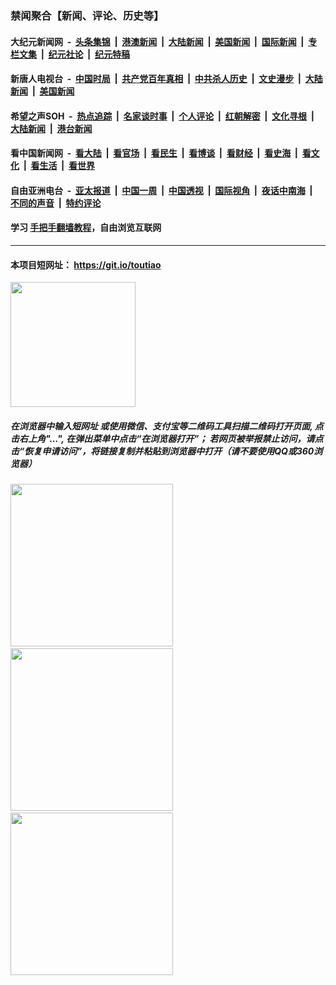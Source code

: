 ### 禁闻聚合【新闻、评论、历史等】

#### 大纪元新闻网 &nbsp;-&nbsp; [头条集锦](indexes/E头条集锦.md?t=02160622) &nbsp;|&nbsp; [港澳新闻](indexes/E港澳新闻.md?t=02160622)  &nbsp;|&nbsp; [大陆新闻](indexes/E大陆新闻.md?t=02160622) &nbsp;|&nbsp; [美国新闻](indexes/E美国新闻.md?t=02160622) &nbsp;|&nbsp; [国际新闻](indexes/E国际新闻.md?t=02160622) &nbsp;|&nbsp; [专栏文集](indexes/E专栏文集.md?t=02160622) &nbsp;|&nbsp; [纪元社论](indexes/E纪元社论.md?t=02160622) &nbsp;|&nbsp; [纪元特稿](indexes/E纪元特稿.md?t=02160622) 

#### 新唐人电视台 &nbsp;-&nbsp; [中国时局](indexes/N中国时局.md?t=02160622) &nbsp;|&nbsp; [共产党百年真相](indexes/N共产党百年真相.md?t=02160622) &nbsp;|&nbsp; [中共杀人历史](indexes/N中共杀人历史.md?t=02160622) &nbsp;|&nbsp; [文史漫步](indexes/N文史漫步.md?t=02160622) &nbsp;|&nbsp; [大陆新闻](indexes/N大陆新闻.md?t=02160622) &nbsp;|&nbsp; [美国新闻](indexes/N美国新闻.md?t=02160622)

#### 希望之声SOH &nbsp;-&nbsp; [热点追踪](indexes/H热点追踪.md?t=02160622) &nbsp;|&nbsp; [名家谈时事](indexes/H名家谈时事.md?t=02160622) &nbsp;|&nbsp; [个人评论](indexes/H个人评论.md?t=02160622)  &nbsp;|&nbsp; [红朝解密](indexes/H红朝解密.md?t=02160622) &nbsp;|&nbsp; [文化寻根](indexes/H文化寻根.md?t=02160622) &nbsp;|&nbsp; [大陆新闻](indexes/H大陆新闻.md?t=02160622) &nbsp;|&nbsp; [港台新闻](indexes/H港台新闻.md?t=02160622)

#### 看中国新闻网 &nbsp;-&nbsp; [看大陆](indexes/S看大陆.md?t=02160622) &nbsp;|&nbsp; [看官场](indexes/S看官场.md?t=02160622) &nbsp;|&nbsp; [看民生](indexes/S看民生.md?t=02160622)  &nbsp;|&nbsp; [看博谈](indexes/S看博谈.md?t=02160622) &nbsp;|&nbsp; [看财经](indexes/S看财经.md?t=02160622) &nbsp;|&nbsp; [看史海](indexes/S看史海.md?t=02160622) &nbsp;|&nbsp; [看文化](indexes/S看文化.md?t=02160622) &nbsp;|&nbsp; [看生活](indexes/S看生活.md?t=02160622) &nbsp;|&nbsp; [看世界](indexes/S看世界.md?t=02160622)

#### 自由亚洲电台 &nbsp;-&nbsp; [亚太报道](indexes/R亚太报道.md?t=02160622) &nbsp;|&nbsp; [中国一周](indexes/R中国一周.md?t=02160622) &nbsp;|&nbsp; [中国透视](indexes/R中国透视.md?t=02160622)  &nbsp;|&nbsp; [国际视角](indexes/R国际视角.md?t=02160622) &nbsp;|&nbsp; [夜话中南海](indexes/R夜话中南海.md?t=02160622) &nbsp;|&nbsp; [不同的声音](indexes/R不同的声音.md?t=02160622) &nbsp;|&nbsp; [特约评论](indexes/R特约评论.md?t=02160622)

#### 学习 [手把手翻墙教程](https://github.com/gfw-breaker/guides/wiki)，自由浏览互联网

----

#### 本项目短网址： https://git.io/toutiao
<img src="https://raw.githubusercontent.com/gfw-breaker/banned-news/master/scripts/img/qr.png" width="200px"/>  

##### 在浏览器中输入短网址 或使用微信、支付宝等二维码工具扫描二维码打开页面, 点击右上角"...", 在弹出菜单中点击“在浏览器打开”； 若网页被举报禁止访问，请点击“恢复申请访问”，将链接复制并粘贴到浏览器中打开（请不要使用QQ或360浏览器）

<img src="https://raw.githubusercontent.com/gfw-breaker/banned-news/master/scripts/img/1.png" width="260px"/> &nbsp; <img src="https://raw.githubusercontent.com/gfw-breaker/banned-news/master/scripts/img/2.png" width="260px"/> &nbsp; <img src="https://raw.githubusercontent.com/gfw-breaker/banned-news/master/scripts/img/3.png" width="260px"/>
